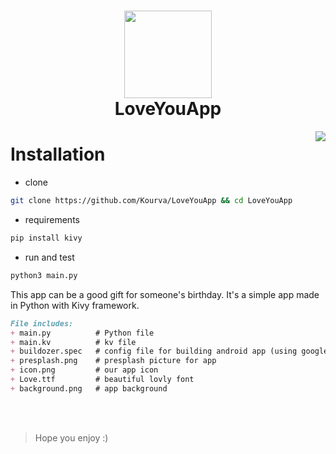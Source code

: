 <h1 align="center">
    <img align="center" src="https://user-images.githubusercontent.com/118578799/212336654-f13fc3ce-db55-47fb-b06c-b51aff05b20f.png" width=140 height=140 />
    <br>LoveYouApp
</h1>

<img align="right" src="https://user-images.githubusercontent.com/118578799/212336485-95d38c4b-6822-48c6-89c4-6c678c14b1ef.png" />

# Installation
+ clone
```bash
git clone https://github.com/Kourva/LoveYouApp && cd LoveYouApp
```
+ requirements
```bash
pip install kivy
```
+ run and test
```bash
python3 main.py
```

This app can be a good gift for someone's birthday.
It's a simple app made in Python with Kivy framework.
```markdown
File includes:
+ main.py          # Python file
+ main.kv          # kv file
+ buildozer.spec   # config file for building android app (using google colab)
+ presplash.png    # presplash picture for app
+ icon.png         # our app icon
+ Love.ttf         # beautiful lovly font
+ background.png   # app background
```
<br><br>
> Hope you enjoy :)
